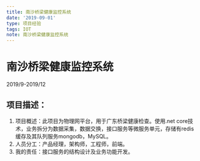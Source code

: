```yaml
---
title: 南沙桥梁健康监控系统
date: '2019-09-01'
type: 项目经验
tags: IOT
note: 南沙桥梁健康监控系统
---
```

#  南沙桥梁健康监控系统

2019/9-2019/12

## 项目描述：
1. 项目概述：此项目为物理网平台，用于广东桥梁健康检查。使用.net core技术，业务拆分为数据采集，数据交换，接口服务等微服务单元，存储有redis缓存及其队列服务mongodb，MySQL。
2. 人员分工：产品经理，架构师，工程师，前端。
3. 我的责任：接口服务的结构设计及业务功能开发。